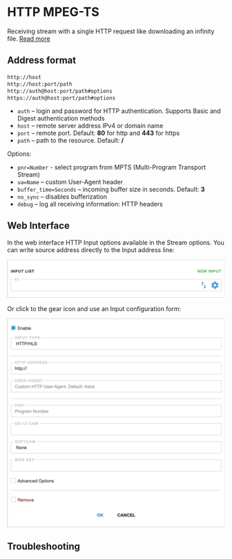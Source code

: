 # HTTP MPEG-TS

Receiving stream with a single HTTP request like downloading an infinity file. [Read more](/en/book/#/delivery/http)

## Address format

```
http://host
http://host:port/path
http://auth@host:port/path#options
https://auth@host:port/path#options
```

* `auth` – login and password for HTTP authentication. Supports Basic and Digest authentication methods
* `host` – remote server address IPv4 or domain name
* `port` – remote port. Default: **80** for http and **443** for https
* `path` – path to the resource. Default: **/**

Options:

- `pnr=Number` - select program from MPTS (Multi-Program Transport Stream)
- `ua=Name` – custom User-Agent header
- `buffer_time=Seconds` – incoming buffer size in seconds. Default: **3**
- `no_sync` – disables bufferization
- `debug` – log all receiving information: HTTP headers

## Web Interface

In the web interface HTTP Input options available in the Stream options. You can write source address directly to the Input address line:

![Input address](input-list-696w.png ':size=696')

Or click to the gear icon and use an Input configuration form:

![HTTP Input options](http-696w.png ':size=696')

## Troubleshooting
